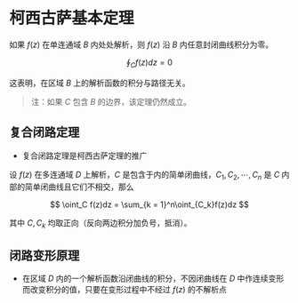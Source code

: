 # 柯西古萨基本定理

如果 $f(z)$ 在单连通域 $B$ 内处处解析，则 $f(z)$ 沿 $B$ 内任意封闭曲线积分为零。

$$
\oint_Cf(z)dz = 0
$$

这表明，在区域 $B$ 上的解析函数的积分与路径无关。

> 注：如果 $C$ 包含 $B$ 的边界，该定理仍然成立。

## 复合闭路定理

* 复合闭路定理是柯西古萨定理的推广

设 $f(z)$ 在多连通域 $D$ 上解析，$C$ 是包含于内的简单闭曲线，$C_1, C_2,\cdots, C_n$ 是 $C$ 内部的简单闭曲线且它们不相交，那么

$$
\oint_C f(z)dz = \sum_{k = 1}^n\oint_{C_k}f(z)dz
$$

其中 $C, C_k$ 均取正向（反向两边积分加负号，抵消）。

## 闭路变形原理

* 在区域 $D$ 内的一个解析函数沿闭曲线的积分，不因闭曲线在 $D$ 中作连续变形而改变积分的值，只要在变形过程中不经过 $f(z)$ 的不解析点